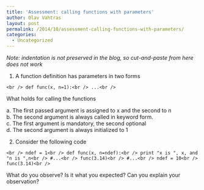 ```yaml
---
title: 'Assessment: calling functions with parameters'
author: Olav Vahtras
layout: post
permalink: /2014/10/assessment-calling-functions-with-parameters/
categories:
  - Uncategorized
---
```

*Note: indentation is not preserved in the blog, so cut-and-paste from here does not work*

1. A function definition has parameters in two forms

`<br />
def func(x, n=1):<br />
...<br />
`

What holds for calling the functions

a. The first passed argument is assigned to x and the second to n  
b. The second argument is always called in keyword form.  
c. The first argument is mandatory, the second optional  
d. The second argument is always initialized to 1

2. Consider the following code

`<br />
ndef = 1<br />
def func(x, n=ndef):<br />
print "x is ", x, and "n is ",n<br />
#...<br />
func(3.14)<br />
#...<br />
ndef = 10<br />
func(3.14)<br />
`

What do you observe? Is it what you expected? Can you explain your observation?